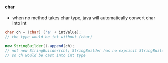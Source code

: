 

#### char
- when no method takes char type, java will automatically convert char into int 
```java
char ch = (char) ('a' + intValue);
// the type would be int without (char)

new StringBuilder().append(ch);
// not new StringBuilder(ch); StringBuilder has no explicit StringBuilder(char) constructor
// so ch would be cast into int type
```



